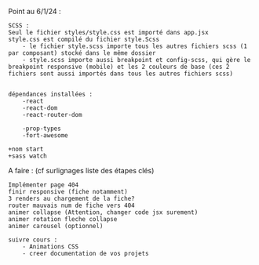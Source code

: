 Point au 6/1/24 :

    SCSS :
    Seul le fichier styles/style.css est importé dans app.jsx
    style.css est compilé du fichier style.Scss
        - le fichier style.scss importe tous les autres fichiers scss (1 par composant) stocké dans le même dossier
        - style.scss importe aussi breakpoint et config-scss, qui gère le breakpoint responsive (mobile) et les 2 couleurs de base (ces 2 fichiers sont aussi importés dans tous les autres fichiers scss)
    

    dépendances installées :
        -react
        -react-dom
        -react-router-dom

        -prop-types
        -fort-awesome

    +nom start
    +sass watch

A faire : (cf surlignages liste des étapes clés)

    Implémenter page 404
    finir responsive (fiche notamment)
    3 renders au chargement de la fiche?
    router mauvais num de fiche vers 404
    animer collapse (Attention, changer code jsx surement)
    animer rotation fleche collapse
    animer carousel (optionnel)

    suivre cours :
        - Animations CSS
        - creer documentation de vos projets